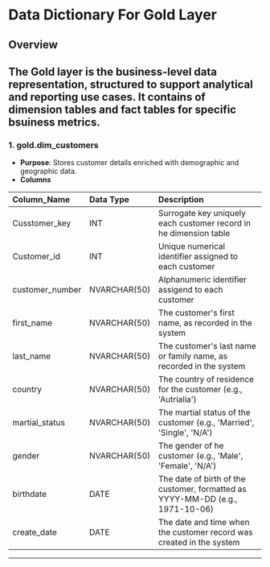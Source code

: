 # Data Dictionary For Gold Layer

## Overview 

The Gold layer is the business-level data representation, structured to support analytical and reporting use cases. It contains of **dimension tables** and **fact tables** for specific bsuiness metrics.
---
### 1. gold.dim_customers
- **Purpose**: Stores customer details enriched with demographic and geographic data.
- **Columns**

| Column_Name | Data Type | Description |
| :---- | :--- | :--- |
| Cusstomer_key     | INT          | Surrogate key uniquely each customer record in he dimension table |
| Customer_id       | INT          | Unique numerical identifier assigned to each customer |
| customer_number   | NVARCHAR(50) | Alphanumeric identifier assigend to each customer |
| first_name        | NVARCHAR(50) | The customer's first name, as recorded in the system |
| last_name         | NVARCHAR(50) | The customer's last name or family name, as recorded in the system |
| country           | NVARCHAR(50) | The country of residence for the customer (e.g., 'Autrialia') |
| martial_status    | NVARCHAR(50) | The martial status of the customer (e.g., 'Married', 'Single', 'N/A') |
| gender            | NVARCHAR(50) | The gender of he customer (e.g., 'Male', 'Female', 'N/A') |
| birthdate         | DATE         | The date of birth of the customer, formatted as YYYY-MM-DD (e.g., 1971-10-06) |
|create_date        | DATE         | The date and time when the customer record was created in the system |

--- 
